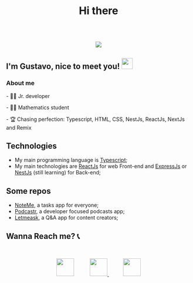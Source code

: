 <h1 align="center">Hi there</h1>
<br/><br/>

<p align="center">
  <a href="https://github.com/anuraghazra/github-readme-stats">
    <img
      align="center"
      src="https://github-readme-stats.vercel.app/api/top-langs/?username=iugstav&layout=compact&langs_count=10&theme=dracula"
    />
  </a>
 </p>
 
  ## I'm Gustavo, nice to meet you! <img src="https://raw.githubusercontent.com/iampavangandhi/iampavangandhi/master/gifs/Hi.gif" width="30px"></h2>

### About me
<div style="display: inline_block">
  <p>- 👩‍💻 Jr. developer</p>
  <p>- 👨‍🎓 Mathematics student</p>
  <p>- 🏆 Chasing perfection: Typescript, HTML, CSS, NestJs, ReactJs, NextJs and Remix</p>
</div>

## Technologies
<ul>
  <li>My main programming language is <a href="https://www.typescriptlang.org">Typescript</a>;</li>
  <li>My main technologies are <a href="https://reactjs.org">ReactJs</a> for web Front-end and <a href="https://expressjs.com">ExpressJs</a> or <a href="https://nestjs.com">NestJs</a> (still learning) for Back-end;</li>
</ul>

## Some repos
<ul>
  <li><a href="https://github.com/iugstav/noteMe">NoteMe</a>, a tasks app for everyone;</li>
  <li><a href="https://github.com/iugstav/Podcastr">Podcastr</a>, a developer focused podcasts app;</li>
  <li><a href="https://github.com/iugstav/letmeask-nlw">Letmeask</a>, a Q&A app for content creators;</li>
</ul>

## Wanna Reach me? 📞
<br/>
<p align="center">
  <a src="https://github.com/iugstav">
    <img height="48" src= "https://img.shields.io/badge/github-%23100000.svg?&style=for-the-badge&logo=github&logoColor=white&link=mailto:https://github.com/iugstav"/>
  </a>
      &nbsp;&nbsp;&nbsp;&nbsp;&nbsp;&nbsp;&nbsp;&nbsp;&nbsp;
  <a href="mailto:soaresgu2710@gmail.com">
    <img height="48" src="https://img.shields.io/badge/gmail-D14836?&style=for-the-badge&logo=gmail&logoColor=white&link=mailto:soaresgu2710@gmail.com" />
  </a>
   &nbsp;&nbsp;&nbsp;&nbsp;&nbsp;&nbsp;&nbsp;&nbsp;&nbsp;
  <a href="https://discord.com/channels/@me">
    <img height="48" src="https://img.shields.io/badge/discord-7289DA?&style=for-the-badge&logo=discord&logoColor=white&link=mailto:https://discordapp.com/users/338815498890510337/" />
  </a>
</p>
